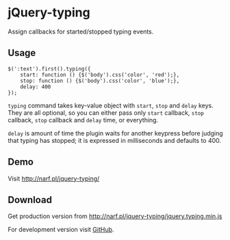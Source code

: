 jQuery-typing
=============

Assign callbacks for started/stopped typing events.


Usage
-----

    $(':text').first().typing({
        start: function () {$('body').css('color', 'red');},
        stop: function () {$('body').css('color', 'blue');},
        delay: 400
    });

`typing` command takes key-value object with `start`, `stop` and
`delay` keys. They are all optional, so you can either pass only
`start` callback, `stop` callback, `stop` callback and `delay` time,
or everything.

`delay` is amount of time the plugin waits for another keypress before
judging that typing has stopped; it is expressed in milliseconds and
defaults to 400.


Demo
----

Visit <http://narf.pl/jquery-typing/>


Download
--------

Get production version from
<http://narf.pl/jquery-typing/jquery.typing.min.js>

For development version visit [GitHub][].

  [GitHub]: http://github.com/narfdotpl/jquery-typing
